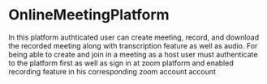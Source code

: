 # OnlineMeetingPlatform
In this platform authticated user can create meeting, record, and download the recorded meeting along with transcription feature as well as audio. 
For being able to create and join in a meeting as a host user must authenticate to the platform first as well as sign in at zoom platform and enabled recording feature in his corresponding zoom account account
